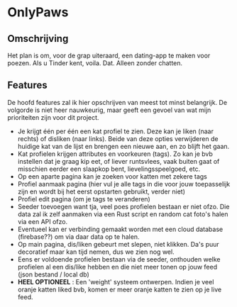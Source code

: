 # OnlyPaws
## Omschrijving
Het plan is om, voor de grap uiteraard, een dating-app te maken voor poezen. Als u Tinder kent, voila. Dat. Alleen zonder chatten.

## Features
De hoofd features zal ik hier opschrijven van meest tot minst belangrijk. De volgorde is niet heer nauwkeurig, maar geeft een gevoel van wat mijn prioriteiten zijn voor dit project.

- Je krijgt één per één een kat profiel te zien. Deze kan je liken (naar rechts) of disliken (naar links). Beide van deze opties verwijderen de huidige kat van de lijst en brengen een nieuwe aan, en zo blijft het gaan.
- Kat profielen krijgen attributes en voorkeuren (tags). Zo kan je bvb instellen dat je graag kip eet, of liever runtsvlees, vaak buiten gaat of misschien eerder een slaapkop bent, lievelingsspeelgoed, etc. 
- Op een aparte pagina kan je zoeken voor katten met zekere tags
- Profiel aanmaak pagina (hier vul je alle tags in die voor jouw toepasselijk zijn en wordt bij het eerst opstarten gebruikt, verder niet)
- Profiel edit pagina (om je tags te veranderen)
- Seeder toevoegen want tja, veel poes profielen bestaan er niet ofzo. Die data zal ik zelf aanmaken via een Rust script en random cat foto's halen via een API ofzo.
- Eventueel kan er verbinding gemaakt worden met een cloud database (firebase??) om via daar data op te halen.
- Op main pagina, dis/liken gebeurt met slepen, niet klikken. Da's puur decoratief maar kan tijd nemen, dus we zien nog wel.
- Eens er voldoende profielen bestaan via de seeder, onthouden welke profielen al een dis/like hebben en die niet meer tonen op jouw feed (json bestand / local db)
- **HEEL OPTIONEEL** : Een 'weight' systeem ontwerpen. Indien je veel oranje katten liked bvb, komen er meer oranje katten te zien op je live feed.
